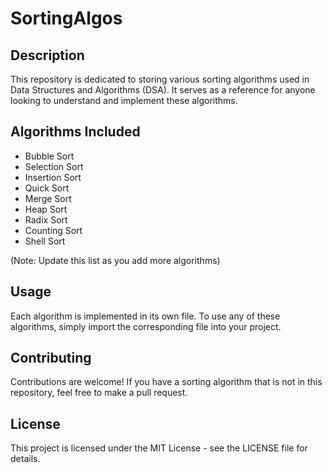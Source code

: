# SortingAlgos

## Description
This repository is dedicated to storing various sorting algorithms used in Data Structures and Algorithms (DSA). It serves as a reference for anyone looking to understand and implement these algorithms.

## Algorithms Included
- Bubble Sort
- Selection Sort
- Insertion Sort
- Quick Sort
- Merge Sort
- Heap Sort
- Radix Sort
- Counting Sort
- Shell Sort

(Note: Update this list as you add more algorithms)

## Usage
Each algorithm is implemented in its own file. To use any of these algorithms, simply import the corresponding file into your project.

## Contributing
Contributions are welcome! If you have a sorting algorithm that is not in this repository, feel free to make a pull request.

## License
This project is licensed under the MIT License - see the LICENSE file for details.